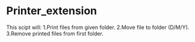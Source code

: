 # Printer_extension
  This scipt will:
1.Print files from given folder.
2.Move file to folder (D/M/Y).
3.Remove printed files from first folder.
